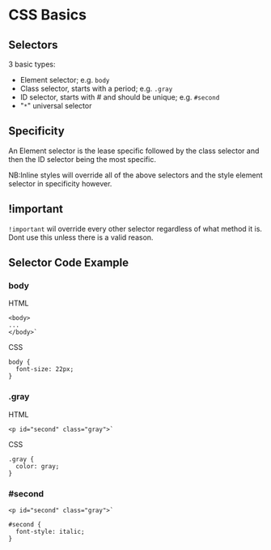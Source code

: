 # CSS Basics

## Selectors
3 basic types:
- Element selector; e.g. `body`
- Class selector, starts with a period; e.g. `.gray`
- ID selector, starts with # and should be unique; e.g. `#second`
- "`*`" universal selector

## Specificity
An Element selector is the lease specific followed by the class selector and then the ID selector being the most specific. 

NB:Inline styles will override all of the above selectors and the style element selector in specificity however.

## !important
`!important` wil override every other selector regardless of what method it is. Dont use this unless there is a valid reason.

## Selector Code Example
### body
HTML
```
<body>
...
</body>`
```
CSS
```
body {
  font-size: 22px;
}
````

### .gray
HTML
```
<p id="second" class="gray">`
```
CSS
```
.gray {
  color: gray;
}
```
### #second

```
<p id="second" class="gray">`
```
```
#second {
  font-style: italic;
}
```